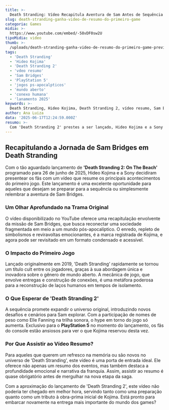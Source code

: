 ```yaml
---
title: >-
  Death Stranding: Vídeo Recapitula Aventura de Sam Antes de Sequência
slug: death-stranding-ganha-video-de-resumo-do-primeiro-game
categoria: Games
midia: >-
  https://www.youtube.com/embed/-58vDF0sw2U
tipoMidia: video
thumb: >-
  /uploads/death-stranding-ganha-video-de-resumo-do-primeiro-game-preview.jpg
tags:
  - 'Death Stranding'
  - 'Hideo Kojima'
  - 'Death Stranding 2'
  - 'vdeo resumo'
  - 'Sam Bridges'
  - 'PlayStation 5'
  - 'jogos ps-apocalpticos'
  - 'mundo aberto'
  - 'conexo humana'
  - 'lanamento 2025'
keywords: >-
  Death Stranding, Hideo Kojima, Death Stranding 2, vídeo resumo, Sam Bridges, PlayStation 5, jogos pós-apocalípticos, mundo aberto, conexão humana, lançamento 2025
author: Ana Luiza
data: '2025-06-17T12:24:59.000Z'
resumo: >-
  Com 'Death Stranding 2' prestes a ser lançado, Hideo Kojima e a Sony disponibilizaram um vídeo que revisita a trama original de Sam Bridges. Este conteúdo é essencial para novos jogadores e fãs que desejam relembrar os eventos antes de embarcar na nova jornada.
---
```


## Recapitulando a Jornada de Sam Bridges em Death Stranding

Com o tão aguardado lançamento de **'Death Stranding 2: On The Beach'** programado para 26 de junho de 2025, Hideo Kojima e a Sony decidiram presentear os fãs com um vídeo que resume os principais acontecimentos do primeiro jogo. Este lançamento é uma excelente oportunidade para aqueles que desejam se preparar para a sequência ou simplesmente relembrar a aventura de Sam Bridges.

### Um Olhar Aprofundado na Trama Original

O vídeo disponibilizado no YouTube oferece uma recapitulação envolvente da missão de Sam Bridges, que busca reconectar uma sociedade fragmentada em meio a um mundo pós-apocalíptico. O enredo, repleto de simbolismos e reviravoltas emocionantes, é a marca registrada de Kojima, e agora pode ser revisitado em um formato condensado e acessível.

### O Impacto do Primeiro Jogo

Lançado originalmente em 2019, 'Death Stranding' rapidamente se tornou um título cult entre os jogadores, graças à sua abordagem única e inovadora sobre o gênero de mundo aberto. A mecânica de jogo, que envolve entregas e construção de conexões, é uma metáfora poderosa para a reconstrução de laços humanos em tempos de isolamento.

### O Que Esperar de 'Death Stranding 2'

A sequência promete expandir o universo original, introduzindo novos desafios e cenários para Sam explorar. Com a participação de nomes de peso como Elle Fanning na trilha sonora, o hype em torno do jogo só aumenta. Exclusivo para o **PlayStation 5** no momento do lançamento, os fãs do console estão ansiosos para ver o que Kojima reservou desta vez.

### Por Que Assistir ao Vídeo Resumo?

Para aqueles que querem um refresco na memória ou são novos no universo de 'Death Stranding', este vídeo é uma porta de entrada ideal. Ele oferece não apenas um resumo dos eventos, mas também destaca a profundidade emocional e narrativa da franquia. Assim, assistir ao resumo é quase obrigatório antes de mergulhar na nova etapa da saga.

Com a aproximação do lançamento de 'Death Stranding 2', este vídeo não poderia ter chegado em melhor hora, servindo tanto como uma preparação quanto como um tributo à obra-prima inicial de Kojima. Está pronto para embarcar novamente na entrega mais importante do mundo dos games?